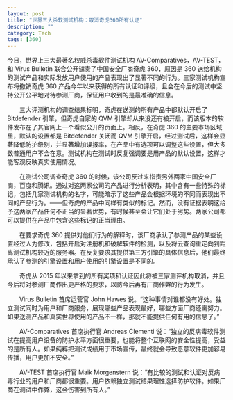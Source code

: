 ```yaml
---
layout: post
title: "世界三大杀软测试机构：取消奇虎360所有认证"
description: ""
category: Tech
tags: [360]
---
```


今日，世界上三大最著名权威杀毒软件测试机构 AV-Comparatives，AV-TEST，和 Virus Bulletin 联合公开谴责了中国安全厂商奇虎 360，原因是 360 送给机构的测试产品和实际发放用户使用的产品表现出了显著不同的行为。三家测试机构宣布将撤销奇虎 360 产品今年以来获得的所有认证和评级，且会在今后的测试中坚持公开公平地对待参测厂商，保证用户收到的是最准确的信息。

　　三大评测机构的调查结果标明，奇虎在送测的所有产品中都默认开启了 Bitdefender 引擎，但奇虎自家的 QVM 引擎却从来没还有被开启，而该版本的软件发布在了其官网上一个看似公开的页面上。相反，在奇虎 360 的主要市场区域里，默认的设置都是 Bitdefender 关闭而 QVM 引擎开启，经过测试后，这样会显著降低防护级别，并显著增加误报率，在产品中有选项可以调整这些设置，但大多数普通用户不会在意。测试机构在测试时反复强调要是用产品的默认设置，这样才能客观反映真实使用情况。

　　在测试公司调查奇虎 360 的时候，该公司反过来指责另外两家中国安全厂商，百度和腾讯。通过对这两家公司的产品进行分析表明，其中含有一些特殊的标记，包括几家测试机构的名字，可能暗示了这些产品会根据环境的不同而表现出不同的产品行为。——但奇虎的产品中同样有类似的标记。然而，没有证据表明这给予这两家产品任何不正当的显著优势，有时候甚至会让它们处于劣势。两家公司都可以提供在产品中包含这些标记的正当理由。

　　在要求奇虎 360 提供对他们行为的解释时，该厂商承认了参测产品的某些设置经过人为修改，包括开启对注册机和破解软件的检测，以及将云查询重定向到距离测试机构较近的服务器。在反复要求其提供第三方引擎的具体信息后，他们最终承认了参测的引擎设置和用户使用的引擎设置是不同的。

　　奇虎从 2015 年以来拿到的所有奖项和认证因此将被三家测评机构取消，并且今后将对参测厂商作出更严格的要求，以防今后再有厂商作弊的行为发生。

　　Virus Bulletin 首席运营官 John Hawes 说。“这种事情对谁都没有好处。独立测试同时为用户和厂商服务，展现哪些产品表现最好，哪些方面厂商还需努力。如果送测产品和真实世界使用的产品不一样，那就不能提供任何有用的信息了。”

　　AV-Comparatives 首席执行官 Andreas Clementi 说：“独立的反病毒软件测试在提高用户设备的防护水平方面很重要，也能将整个互联网的安全性提高，受益的是所有人。如果纯粹把测试成绩用于市场宣传，最终就会导致恶意软件更加容易传播，用户更加不安全。”

　　AV-TEST 首席执行官 Maik Morgenstern 说：“有比较的测试和认证对反病毒行业的用户和厂商都很重要。用户依赖独立测试结果理性选择防护软件。如果厂商在测试中作弊，这会伤害到所有人。”
